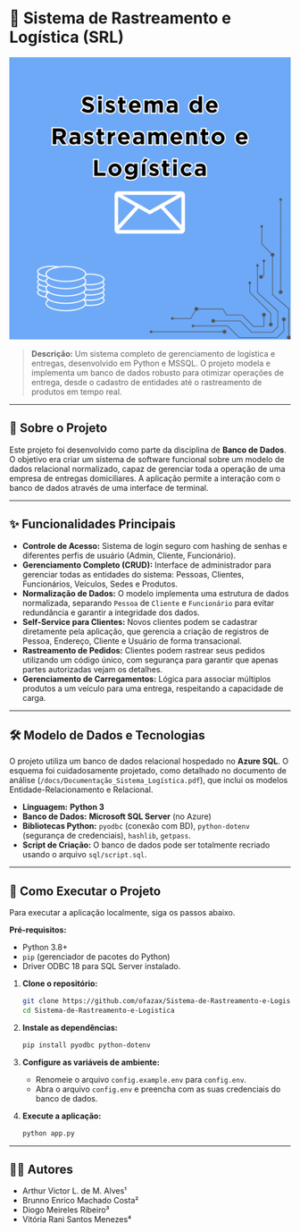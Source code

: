# 🚚 Sistema de Rastreamento e Logística (SRL)

![Banner do Projeto](https://github.com/ofazax/Sistema-de-Rastreamento-e-Logistica/blob/main/img/image.png?raw=true)

> **Descrição:** Um sistema completo de gerenciamento de logística e entregas, desenvolvido em Python e MSSQL. O projeto modela e implementa um banco de dados robusto para otimizar operações de entrega, desde o cadastro de entidades até o rastreamento de produtos em tempo real.

---

## 🎯 Sobre o Projeto

Este projeto foi desenvolvido como parte da disciplina de **Banco de Dados**. O objetivo era criar um sistema de software funcional sobre um modelo de dados relacional normalizado, capaz de gerenciar toda a operação de uma empresa de entregas domiciliares. A aplicação permite a interação com o banco de dados através de uma interface de terminal.

---

## ✨ Funcionalidades Principais

* **Controle de Acesso:** Sistema de login seguro com hashing de senhas e diferentes perfis de usuário (Admin, Cliente, Funcionário).
* **Gerenciamento Completo (CRUD):** Interface de administrador para gerenciar todas as entidades do sistema: Pessoas, Clientes, Funcionários, Veículos, Sedes e Produtos.
* **Normalização de Dados:** O modelo implementa uma estrutura de dados normalizada, separando `Pessoa` de `Cliente` e `Funcionário` para evitar redundância e garantir a integridade dos dados.
* **Self-Service para Clientes:** Novos clientes podem se cadastrar diretamente pela aplicação, que gerencia a criação de registros de Pessoa, Endereço, Cliente e Usuário de forma transacional.
* **Rastreamento de Pedidos:** Clientes podem rastrear seus pedidos utilizando um código único, com segurança para garantir que apenas partes autorizadas vejam os detalhes.
* **Gerenciamento de Carregamentos:** Lógica para associar múltiplos produtos a um veículo para uma entrega, respeitando a capacidade de carga.

---

## 🛠️ Modelo de Dados e Tecnologias

O projeto utiliza um banco de dados relacional hospedado no **Azure SQL**. O esquema foi cuidadosamente projetado, como detalhado no documento de análise (`/docs/Documentação_Sistema_Logística.pdf`), que inclui os modelos Entidade-Relacionamento e Relacional.

* **Linguagem:** **Python 3**
* **Banco de Dados:** **Microsoft SQL Server** (no Azure)
* **Bibliotecas Python:** `pyodbc` (conexão com BD), `python-dotenv` (segurança de credenciais), `hashlib`, `getpass`.
* **Script de Criação:** O banco de dados pode ser totalmente recriado usando o arquivo `sql/script.sql`.

---

## 🚀 Como Executar o Projeto

Para executar a aplicação localmente, siga os passos abaixo.

**Pré-requisitos:**
* Python 3.8+
* `pip` (gerenciador de pacotes do Python)
* Driver ODBC 18 para SQL Server instalado.

1.  **Clone o repositório:**
    ```bash
    git clone https://github.com/ofazax/Sistema-de-Rastreamento-e-Logistica.git
    cd Sistema-de-Rastreamento-e-Logistica
    ```

2.  **Instale as dependências:**
    ```bash
    pip install pyodbc python-dotenv
    ```

3.  **Configure as variáveis de ambiente:**
    * Renomeie o arquivo `config.example.env` para `config.env`.
    * Abra o arquivo `config.env` e preencha com as suas credenciais do banco de dados.

4.  **Execute a aplicação:**
    ```bash
    python app.py
    ```

---

## 👨‍💻 Autores

* Arthur Victor L. de M. Alves¹
* Brunno Enrico Machado Costa²
* Diogo Meireles Ribeiro³
* Vitória Rani Santos Menezes⁴
